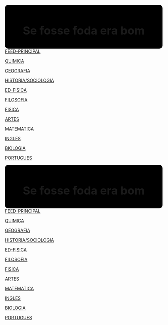 <!DOCTYPE html>
<html>
<head>
<style>
.header {
  background-color: #000000;
  padding: 20px 20px;
  overflow: hidden;
  text-align: center;
  float: center;
  text-align: center;
  padding: 20px;
  text-decoration: none;
  font-size: 18px;
  font-color: #F1F1F1;
  line-height: 25px;
  border-radius: 10px;
  
}

#col {
  column-count: 2;
  align-content: left;
}

}
container p { display: inline }

a {
	color: white;
	font-size: 30px;
	word-spacing: 30px;
}

body {
	background-color: powderblue;
	background-image: url("background.png");
	background-position: 80% 10%;
	}
	
h1   {
	color: white;
	font-size: 200%;
}

p    {
	color: white;
	font-size: 150%;
}

</style>
</head>
<body>

<div class="header">
	<h1>Se fosse foda era bom</h1>
</div>

<div id="col">
<a href="https://digital.cneceduca.com.br/" target="_blank">FEED-PRINCIPAL</a><nobr>‎‎‎‏‏‎</nobr>
<p></p>
<a href="https://digital.cneceduca.com.br/t/andreia-denise" target="_blank">QUIMICA</a>
<p></p>
<a href="https://digital.cneceduca.com.br/t/cristian1957" target="_blank">GEOGRAFIA</a><nobr></nobr>
<p></p>
<a href="https://digital.cneceduca.com.br/t/deniseamgarten" target="_blank">HISTORIA/SOCIOLOGIA</a>
<p></p>
<a href="https://digital.cneceduca.com.br/t/Douglas" target="_blank">ED-FISICA</a><nobr>‎‎‎‏‏‎</nobr>
<p></p>
<a href="https://digital.cneceduca.com.br/t/gica" target="_blank">FILOSOFIA</a>
<p></p>
<p></p>
<a href="https://digital.cneceduca.com.br/t/leandro-weber" target="_blank">FISICA</a><nobr></nobr>
<p></p>
<a href="https://digital.cneceduca.com.br/t/Magdabertoni" target="_blank">ARTES</a>
<p></p>
<a href="https://digital.cneceduca.com.br/t/mauranegramado" target="_blank">MATEMATICA</a><nobr>‎‎‎‏‏‎</nobr>
<p></p>
<a href="https://digital.cneceduca.com.br/t/paollopiettro" target="_blank">INGLES</a>
<p></p>
<a href="https://digital.cneceduca.com.br/t/sabrinasironi" target="_blank">BIOLOGIA</a><nobr>‎‎‎‏‏‎</nobr>
<p></p>
<a href="https://digital.cneceduca.com.br/t/tatianegramado" target="_blank">PORTUGUES</a>
<p></p>
 
</body>
</html><!DOCTYPE html>
<html>
<head>
<style>
.header {
  background-color: #000000;
  padding: 20px 20px;
  overflow: hidden;
  text-align: center;
  float: center;
  text-align: center;
  padding: 20px;
  text-decoration: none;
  font-size: 18px;
  font-color: #F1F1F1;
  line-height: 25px;
  border-radius: 10px;
  
}

#col {
  column-count: 2;
  align-content: left;
}

}
container p { display: inline }

a {
	color: white;
	font-size: 30px;
	word-spacing: 30px;
}

body {
	background-color: powderblue;
	background-image: url("background.png");
	background-position: 80% 10%;
	}
	
h1   {
	color: white;
	font-size: 200%;
}

p    {
	color: white;
	font-size: 150%;
}

</style>
</head>
<body>

<div class="header">
	<h1>Se fosse foda era bom</h1>
</div>

<div id="col">
<a href="https://digital.cneceduca.com.br/" target="_blank">FEED-PRINCIPAL</a><nobr>‎‎‎‏‏‎</nobr>
<p></p>
<a href="https://digital.cneceduca.com.br/t/andreia-denise" target="_blank">QUIMICA</a>
<p></p>
<a href="https://digital.cneceduca.com.br/t/cristian1957" target="_blank">GEOGRAFIA</a><nobr></nobr>
<p></p>
<a href="https://digital.cneceduca.com.br/t/deniseamgarten" target="_blank">HISTORIA/SOCIOLOGIA</a>
<p></p>
<a href="https://digital.cneceduca.com.br/t/Douglas" target="_blank">ED-FISICA</a><nobr>‎‎‎‏‏‎</nobr>
<p></p>
<a href="https://digital.cneceduca.com.br/t/gica" target="_blank">FILOSOFIA</a>
<p></p>
<p></p>
<a href="https://digital.cneceduca.com.br/t/leandro-weber" target="_blank">FISICA</a><nobr></nobr>
<p></p>
<a href="https://digital.cneceduca.com.br/t/Magdabertoni" target="_blank">ARTES</a>
<p></p>
<a href="https://digital.cneceduca.com.br/t/mauranegramado" target="_blank">MATEMATICA</a><nobr>‎‎‎‏‏‎</nobr>
<p></p>
<a href="https://digital.cneceduca.com.br/t/paollopiettro" target="_blank">INGLES</a>
<p></p>
<a href="https://digital.cneceduca.com.br/t/sabrinasironi" target="_blank">BIOLOGIA</a><nobr>‎‎‎‏‏‎</nobr>
<p></p>
<a href="https://digital.cneceduca.com.br/t/tatianegramado" target="_blank">PORTUGUES</a>
<p></p>
 
</body>
</html>
